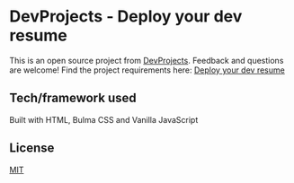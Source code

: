 # DevProjects - Deploy your dev resume

This is an open source project from [DevProjects](http://www.codementor.io/projects). Feedback and questions are welcome!
Find the project requirements here: [Deploy your dev resume](https://www.codementor.io/projects/web/deploy-your-dev-resume-atx32gtmos)

## Tech/framework used
Built with HTML, Bulma CSS and Vanilla JavaScript

<!-- ## Screenshots and demo
Screenshots of your app and/or a link to your live demo

## Installation
Instructions for other developers on how to install and run your code on their local environment. -->

## License
[MIT](https://choosealicense.com/licenses/mit/)
